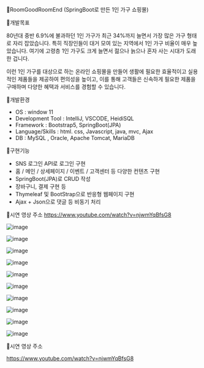 🎁RoomGoodRoomEnd (SpringBoot로 만든 1인 가구 쇼핑몰)

📣개발목표

80년대 중반 6.9%에 불과하던 1인 가구가 최근 34%까지 늘면서 가장 많은 가구 형태로 자리 잡았습니다. 
특히 직장인들이 대거 모여 있는 지역에서 1인 가구 비율이 매우 높았습니다. 
여기에 고령층 1인 가구도 크게 늘면서 젊으나 늙으나 혼자 사는 시대가 도래한 겁니다. 

이런 1인 가구를 대상으로 하는 온라인 쇼핑몰을 만들어 생활에 필요한 효율적이고 실용적인 제품들을 제공하여 편의성을 높이고, 
이를 통해 고객들은 신속하게 필요한 제품을 구매하며 다양한 혜택과 서비스를 경험할 수 있습니다.

📣개발환경

- OS : window 11
- Development Tool : IntelliJ, VSCODE, HeidiSQL
- Framework : Bootstrap5, SpringBoot(JPA)
- Language/Skills : html. css, Javascript, java, mvc, Ajax
- DB : MySQL , Oracle, Apache Tomcat, MariaDB

📣구현기능

- SNS 로그인 API로 로그인 구현
- 홈 / 메인 /  상세페이지 / 이벤트 / 고객센터 등 다양한 컨텐츠 구현
- SpringBoot(JPA)로 CRUD 작성
- 장바구니, 결제 구현 등
- Thymeleaf 및 BootStrap으로 반응형 웹페이지 구현
- Ajax + Json으로 댓글 등 비동기 처리

📣시연 영상 주소
https://www.youtube.com/watch?v=njwmYqBfsG8

![image](https://github.com/user-attachments/assets/4b636344-7221-42e0-8325-bd9448d20fbc)

![image](https://github.com/user-attachments/assets/25dcdf48-4cc4-446e-a3d3-e327aa9bdc7c)

![image](https://github.com/user-attachments/assets/c64816b3-26df-4be7-bb6c-ecde38e4a592)

![image](https://github.com/user-attachments/assets/fb6846f9-d4e8-4dda-aafc-b46967bc07ac)

![image](https://github.com/user-attachments/assets/67f6f169-48c9-4936-80af-393042358938)

![image](https://github.com/user-attachments/assets/d5e8caba-b4b6-4398-9d22-16a3c071410a)

![image](https://github.com/user-attachments/assets/58239141-da97-4f59-bf9a-07b740bfe3be)

![image](https://github.com/user-attachments/assets/ccb9b614-6b1b-4c19-9b09-8215d4a1fc3c)

![image](https://github.com/user-attachments/assets/091c19de-8aba-4ece-ac0a-5502c6360d7a)

![image](https://github.com/user-attachments/assets/307816ba-551e-4a4a-9ab1-34122f225f86)

📣시연 영상 주소

https://www.youtube.com/watch?v=njwmYqBfsG8

